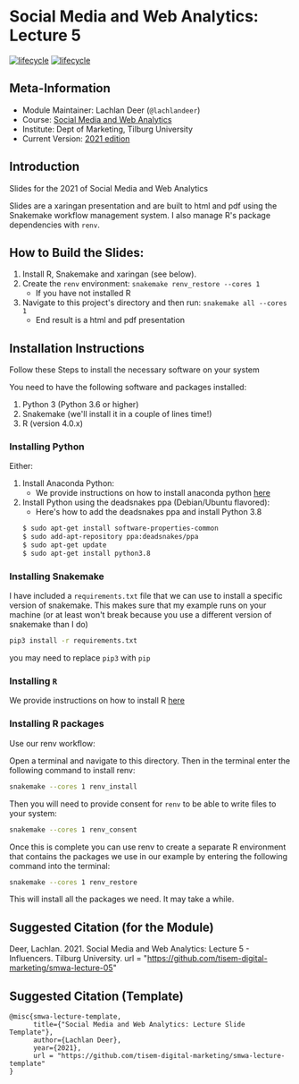 # Social Media and Web Analytics: Lecture 5

[![lifecycle](https://img.shields.io/badge/lifecycle-maturing-blue.svg)](https://www.tidyverse.org/lifecycle/#maturing)
[![lifecycle](https://img.shields.io/badge/version-2021-red.svg)]()


## Meta-Information

* Module Maintainer: Lachlan Deer (`@lachlandeer`)
* Course: [Social Media and Web Analytics](https://tisem-digital-marketing.github.io/2021-smwa)
* Institute: Dept of Marketing, Tilburg University
* Current Version: [2021 edition](https://tisem-digital-marketing.github.io/2021-smwa)

## Introduction

Slides for the 2021 of Social Media and Web Analytics

Slides are a xaringan presentation and are built to html and pdf using the Snakemake workflow management system.
I also manage R's package dependencies with `renv`.

## How to Build the Slides:

1. Install R, Snakemake and xaringan (see below).
2. Create the `renv` environment: `snakemake renv_restore --cores 1`
   * If you have not installed R 
3. Navigate to this project's directory and then run: `snakemake all --cores 1`
   * End result is a html and pdf presentation

## Installation Instructions

Follow these Steps to install the necessary software on your system

You need to have the following software and packages installed:

1. Python 3 (Python 3.6 or higher)
2. Snakemake (we'll install it in a couple of lines time!)
3. R (version 4.0.x)

### Installing Python

Either:

1. Install Anaconda Python:
    - We provide instructions on how to install anaconda python [here](https://pp4rs.github.io/2020-uzh-installation-guide/python/)
2. Install Python using the deadsnakes ppa (Debian/Ubuntu flavored):
    - Here's how to add the deadsnakes ppa and install Python 3.8
    ```bash
    $ sudo apt-get install software-properties-common
    $ sudo add-apt-repository ppa:deadsnakes/ppa
    $ sudo apt-get update
    $ sudo apt-get install python3.8
    ```

### Installing Snakemake

I have included a `requirements.txt` file that we can use to install a specific version of snakemake.
This makes sure that my example runs on your machine (or at least won't break because you use a different version of snakemake than I do)

``` bash
pip3 install -r requirements.txt
```

you may need to replace `pip3` with `pip`

### Installing `R`

We provide instructions on how to install R [here](https://pp4rs.github.io/2020-uzh-installation-guide/r)

### Installing R packages

Use our renv workflow:

Open a terminal and navigate to this directory.
Then in the terminal enter the following command to install renv:

``` bash
snakemake --cores 1 renv_install
```

Then you will need to provide consent for `renv` to be able to write files to your system:

``` bash
snakemake --cores 1 renv_consent
```

Once this is complete you can use renv to create a separate R environment that contains the packages we use in our example by entering the following command into the terminal:

``` bash
snakemake --cores 1 renv_restore
```

This will install all the packages we need. It may take a while.

## Suggested Citation (for the Module)

Deer, Lachlan. 2021. Social Media and Web Analytics: Lecture 5 - Influencers.
Tilburg University.
url = "https://github.com/tisem-digital-marketing/smwa-lecture-05"

## Suggested Citation (Template)

```{r, engine='out', eval = FALSE}
@misc{smwa-lecture-template,
      title={"Social Media and Web Analytics: Lecture Slide Template"},
      author={Lachlan Deer},
      year={2021},
      url = "https://github.com/tisem-digital-marketing/smwa-lecture-template"
}
```
